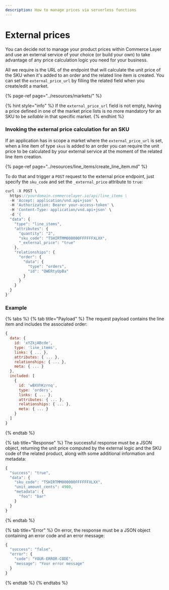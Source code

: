 ```yaml
---
description: How to manage prices via serverless functions
---
```


# External prices

You can decide not to manage your product prices within Commerce Layer and use an external service of your choice \(or build your own\) to take advantage of any price calculation logic you need for your business. 

All we require is the URL of the endpoint that will calculate the unit price of the SKU when it's added to an order and the related line item is created. You can set the `external_price_url` by filling the related field when you create/edit a market. 

{% page-ref page="../resources/markets/" %}

{% hint style="info" %}
If the `external_price_url` field is not empty, having a price defined in one of the market price lists is no more mandatory for an SKU to be _sellable_ in that specific market.
{% endhint %}

###  Invoking the external price calculation for an SKU

If an application has in scope a market where the `external_price_url` is set, when a line item of type `skus` is added to an order you can require the unit price to be calculated by your external service at the moment of the related line item creation. 

{% page-ref page="../resources/line\_items/create\_line\_item.md" %}

To do that and trigger a `POST` request to the external price endpoint, just specify the `sku_code` and set the `_external_price` attribute to `true`:

```javascript
curl -X POST \
  https://yourdomain.commercelayer.io/api/line_items \
  -H 'Accept: application/vnd.api+json' \
  -H 'Authorization: Bearer your-access-token' \
  -H 'Content-Type: application/vnd.api+json' \
  -d '{
  "data": {
    "type": "line_items",
    "attributes": {
      "quantity": "2",
      "sku_code": "TSHIRTMM000000FFFFFFXLXX",
      "_external_price": "true"
    },
    "relationships": {
      "order": {
        "data": {
          "type": "orders",
          "id": "QWERtyUpBa"
        }
      }
    }
  }
}'
```

### Example

{% tabs %}
{% tab title="Payload" %}
The request payload contains the line item and includes the associated order:

```javascript
{
  data: {
    id: 'xYZkjABcde',
    type: 'line_items',
    links: { ... },
    attributes: { ... },
    relationships: { ... },
    meta: { ... }
  },
  included: [
    {
      id: 'wBXVhKzrnq',
      type: 'orders',
      links: { ... },
      attributes: { ... },
      relationships: { ... },
      meta: { ... }
    }
  ]
}
```
{% endtab %}

{% tab title="Response" %}
The successful response must be a JSON object, returning the unit price computed by the external logic and the SKU code of the related product, along with some additional information and metadata:

```javascript
{
  "success": "true",
  "data": {
    "sku_code": "TSHIRTMM000000FFFFFFXLXX",
    "unit_amount_cents": 4900,
    "metadata": {
      "foo": "bar"
    }
  }
}
```
{% endtab %}

{% tab title="Error" %}
On error, the response must be a JSON object containing an error code and an error message:

```javascript
{
  "success": "false",
  "error": {
    "code": "YOUR-ERROR-CODE",
    "message": "Your error message"
  }
}
```
{% endtab %}
{% endtabs %}

#### 



